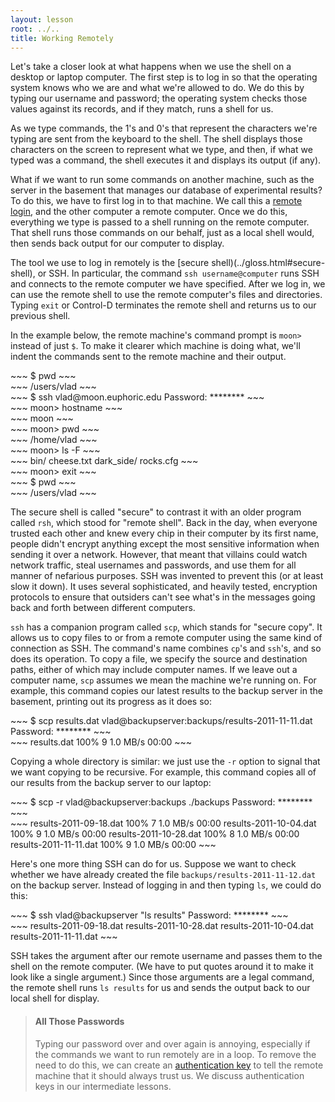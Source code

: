 ```yaml
---
layout: lesson
root: ../..
title: Working Remotely
---
```

Let's take a closer look at what happens when we use the shell
on a desktop or laptop computer.
The first step is to log in
so that the operating system knows who we are and what we're allowed to do.
We do this by typing our username and password;
the operating system checks those values against its records,
and if they match,
runs a shell for us.

As we type commands,
the 1's and 0's that represent the characters we're typing are sent from the keyboard to the shell.
The shell displays those characters on the screen to represent what we type,
and then,
if what we typed was a command,
the shell executes it and displays its output (if any).

What if we want to run some commands on another machine,
such as the server in the basement that manages our database of experimental results?
To do this,
we have to first log in to that machine.
We call this a [remote login](../gloss.html#remote-login),
and the other computer a remote computer.
Once we do this,
everything we type is passed to a shell running on the remote computer.
That shell runs those commands on our behalf,
just as a local shell would,
then sends back output for our computer to display.

The tool we use to log in remotely is the [secure shell)(../gloss.html#secure-shell),
or SSH.
In particular, the command `ssh username@computer`
runs SSH and connects to the remote computer we have specified.
After we log in,
we can use the remote shell to use the remote computer's files and directories.
Typing `exit` or Control-D
terminates the remote shell and returns us to our previous shell.

In the example below,
the remote machine's command prompt is `moon>`
instead of just `$`.
To make it clearer which machine is doing what,
we'll indent the commands sent to the remote machine
and their output.

<div class="in" markdown="1">
~~~
$ pwd
~~~
</div>
<div class="out" markdown="1">
~~~
/users/vlad
~~~
</div>
<div class="in" markdown="1">
~~~
$ ssh vlad@moon.euphoric.edu
Password: ********
~~~
</div>
<div class="in" markdown="1">
~~~
    moon> hostname
~~~
</div>
<div class="out" markdown="1">
~~~
    moon
~~~
</div>
<div class="in" markdown="1">
~~~
    moon> pwd
~~~
</div>
<div class="out" markdown="1">
~~~
    /home/vlad
~~~
</div>
<div class="in" markdown="1">
~~~
    moon> ls -F
~~~
</div>
<div class="out" markdown="1">
~~~
    bin/     cheese.txt   dark_side/   rocks.cfg
~~~
</div>
<div class="in" markdown="1">
~~~
    moon> exit
~~~
</div>
<div class="in" markdown="1">
~~~
$ pwd
~~~
</div>
<div class="out" markdown="1">
~~~
/users/vlad
~~~
</div>

The secure shell is called "secure" to contrast it with an older program called `rsh`,
which stood for "remote shell".
Back in the day,
when everyone trusted each other and knew every chip in their computer by its first name,
people didn't encrypt anything except the most sensitive information when sending it over a network.
However,
that meant that villains could watch network traffic,
steal usernames and passwords,
and use them for all manner of nefarious purposes.
SSH was invented to prevent this (or at least slow it down).
It uses several sophisticated, and heavily tested, encryption protocols
to ensure that outsiders can't see what's in the messages
going back and forth between different computers.

`ssh` has a companion program called `scp`,
which stands for "secure copy".
It allows us to copy files to or from a remote computer using the same kind of connection as SSH.
The command's name combines `cp`'s and `ssh`'s,
and so does its operation.
To copy a file,
we specify the source and destination paths,
either of which may include computer names.
If we leave out a computer name,
`scp` assumes we mean the machine we're running on.
For example,
this command copies our latest results to the backup server in the basement,
printing out its progress as it does so:

<div class="in" markdown="1">
~~~
$ scp results.dat vlad@backupserver:backups/results-2011-11-11.dat
Password: ********
~~~
</div>
<div class="out" markdown="1">
~~~
results.dat              100%  9  1.0 MB/s 00:00
~~~
</div>

Copying a whole directory is similar:
we just use the `-r` option to signal that we want copying to be recursive.
For example,
this command copies all of our results from the backup server to our laptop:

<div class="in" markdown="1">
~~~
$ scp -r vlad@backupserver:backups ./backups
Password: ********
~~~
</div>
<div class="out" markdown="1">
~~~
results-2011-09-18.dat              100%  7  1.0 MB/s 00:00
results-2011-10-04.dat              100%  9  1.0 MB/s 00:00
results-2011-10-28.dat              100%  8  1.0 MB/s 00:00
results-2011-11-11.dat              100%  9  1.0 MB/s 00:00
~~~
</div>

Here's one more thing SSH can do for us.
Suppose we want to check whether we have already created the file
`backups/results-2011-11-12.dat` on the backup server.
Instead of logging in and then typing `ls`,
we could do this:

<div class="in" markdown="1">
~~~
$ ssh vlad@backupserver "ls results"
Password: ********
~~~
</div>
<div class="out" markdown="1">
~~~
results-2011-09-18.dat  results-2011-10-28.dat
results-2011-10-04.dat  results-2011-11-11.dat
~~~
</div>

SSH takes the argument after our remote username
and passes them to the shell on the remote computer.
(We have to put quotes around it to make it look like a single argument.)
Since those arguments are a legal command,
the remote shell runs `ls results` for us
and sends the output back to our local shell for display.

> #### All Those Passwords
>
> Typing our password over and over again is annoying,
> especially if the commands we want to run remotely are in a loop.
> To remove the need to do this,
> we can create an [authentication key](../../gloss.html#authentication-key)
> to tell the remote machine
> that it should always trust us.
> We discuss authentication keys in our intermediate lessons.
